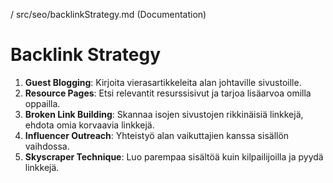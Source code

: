/ src/seo/backlinkStrategy.md (Documentation)

# Backlink Strategy

1. **Guest Blogging**: Kirjoita vierasartikkeleita alan johtaville sivustoille.
2. **Resource Pages**: Etsi relevantit resurssisivut ja tarjoa lisäarvoa omilla oppailla.
3. **Broken Link Building**: Skannaa isojen sivustojen rikkinäisiä linkkejä, ehdota omia korvaavia linkkejä.
4. **Influencer Outreach**: Yhteistyö alan vaikuttajien kanssa sisällön vaihdossa.
5. **Skyscraper Technique**: Luo parempaa sisältöä kuin kilpailijoilla ja pyydä linkkejä.
